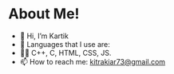 # About Me!
- 👋 Hi, I’m Kartik
- 🌱 Languages that I use are:
- 👨‍💻 C++, C, HTML, CSS, JS.
- 📫 How to reach me: kitrakiar73@gmail.com
